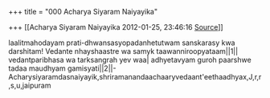 +++
title = "000 Acharya Siyaram Naiyayika"

+++
[[Acharya Siyaram Naiyayika	2012-01-25, 23:46:16 [Source](https://groups.google.com/g/bvparishat/c/M8l2xRR-PIA)]]



laalitmahodayam prati-dhwansasyopadanhetutwam sanskarasy kwa  
darshitam! Vedante nhayshaastre wa samyk taawanniroopyataam\|\|1\|\|  
vedantparibhasa wa tarksangrah yev waa\| adhyetavyam guroh paarshwe  
tadaa maudhyam gamisyati\|\|2\|\|-Acharysiyaramdasnaiyayik,shriramanandaachaaryvedaant'eethaadhyax,J,r,r,s,u,jaipuram  

